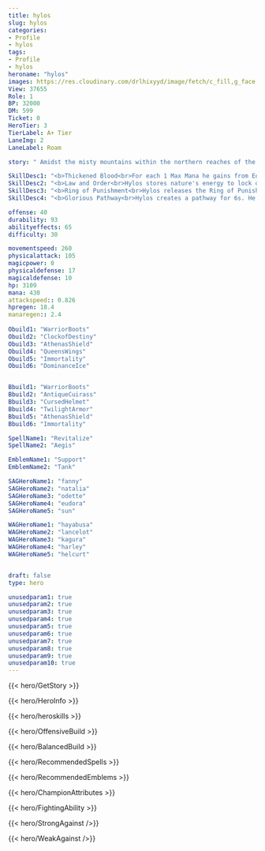 ```yaml
---
title: hylos
slug: hylos
categories: 
- Profile 
- hylos
tags: 
- Profile
- hylos
heroname: "hylos"
images: https://res.cloudinary.com/drlhixyyd/image/fetch/c_fill,g_face,f_auto/https://cdn2-build.mobagenie.my.id/p/images/banner/full/hylos.jpg
View: 37655 
Role: 1 
BP: 32000
DM: 599 
Ticket: 0 
HeroTier: 3 
TierLabel: A+ Tier 
LaneImg: 2
LaneLabel: Roam 

story: " Amidst the misty mountains within the northern reaches of the Land of Dawn, reside an ancient and mysterious race of Centaurs. These centaurs guard a fountain that rests on the highest mountain peak. This fountain is said to give the gift of life. Dark forces have relentlessly tried to gain the power found within the waters of this fountain, but only to be time and time again be thwarted by the centaurs. However, as time went on, the centaurs tired and attrition soon took hold. It was not until he arrived. Where throw his mastery of nature\'s wrath he was able to punish all the invaders of the fountain. Hylos had become a legendary figure within the annals of the Land of Dawn. "

SkillDesc1: "<b>Thickened Blood<br>For each 1 Max Mana he gains from Equipment items and Emblems, Hylos gains an extra 1.5 Max HP. When Mana is not enough, HP will be used to cast skills instead."   
SkillDesc2: "<b>Law and Order<br>Hylos stores nature's energy to lock down the target and deals 300<font color='#27C0C7'>( +80% Total Magic Power)</font> <font color='#3B69FF'>(Magic Damage)</font> and stuns the target for 1s."   
SkillDesc3: "<b>Ring of Punishment<br>Hylos releases the Ring of Punishment, dealing 120<font color='#27C0C7'>( +20% Total Magic Power)</font> <font color='#3B69FF'>(Magic Damage)</font> every second to surrounding enemies, slowing them by 6%, and reducing their Attack Speed by 5%. Stacks up to 10 times. Each stack lasts for 2.5s and increases the damage of <font color='#404495'>(Ring of Punishment)</font> by 5%. Ring of Punishment consumes 30 Mana every second when it is active. <font color='#404495'>(Use Again)</font>: Hylos cancels the <font color='#404495'>(Ring of Punishment)</font>."   
SkillDesc4: "<b>Glorious Pathway<br>Hylos creates a pathway for 6s. He recovers 3% of Max HP and is immune to Slowing Effect while on the pathway. Allies moving towards the pathway will have their Movement Speed increased by 60%, enemies moving away from the pathway will have their Movement Speed reduced by 70%."  

offense: 40 
durability: 93 
abilityeffects: 65 
difficulty: 30 

movementspeed: 260
physicalattack: 105
magicpower: 0
physicaldefense: 17
magicaldefense: 10
hp: 3109
mana: 430
attackspeed:: 0.826
hpregen: 18.4
manaregen:: 2.4
 
Obuild1: "WarriorBoots"  
Obuild2: "ClockofDestiny" 
Obuild3: "AthenasShield" 
Obuild4: "QueensWings" 
Obuild5: "Immortality" 
Obuild6: "DominanceIce" 


Bbuild1: "WarriorBoots"  
Bbuild2: "AntiqueCuirass" 
Bbuild3: "CursedHelmet" 
Bbuild4: "TwilightArmor" 
Bbuild5: "AthenasShield" 
Bbuild6: "Immortality" 

SpellName1: "Revitalize" 
SpellName2: "Aegis"   

EmblemName1: "Support" 
EmblemName2: "Tank"    

SAGHeroName1: "fanny"
SAGHeroName2: "natalia"
SAGHeroName3: "odette"
SAGHeroName4: "eudora"
SAGHeroName5: "sun"

WAGHeroName1: "hayabusa"
WAGHeroName2: "lancelot"
WAGHeroName3: "kagura"
WAGHeroName4: "harley"
WAGHeroName5: "helcurt"


draft: false
type: hero

unusedparam1: true
unusedparam2: true
unusedparam3: true
unusedparam4: true
unusedparam5: true
unusedparam6: true
unusedparam7: true
unusedparam8: true
unusedparam9: true
unusedparam10: true
---
```



{{< hero/GetStory >}}

{{< hero/HeroInfo >}}
 
{{< hero/heroskills >}}

{{< hero/OffensiveBuild >}} 

{{< hero/BalancedBuild >}}


{{< hero/RecommendedSpells >}}  

{{< hero/RecommendedEmblems >}}   


{{< hero/ChampionAttributes >}}


{{< hero/FightingAbility >}}

{{< hero/StrongAgainst />}}

{{< hero/WeakAgainst />}}
